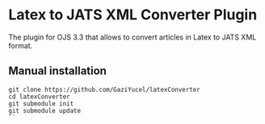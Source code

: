 # Latex to JATS XML Converter Plugin

The plugin for OJS 3.3 that allows to convert articles in Latex to JATS XML format.

## Manual installation
```shell
git clone https://github.com/GaziYucel/latexConverter
cd latexConverter
git submodule init
git submodule update
``
